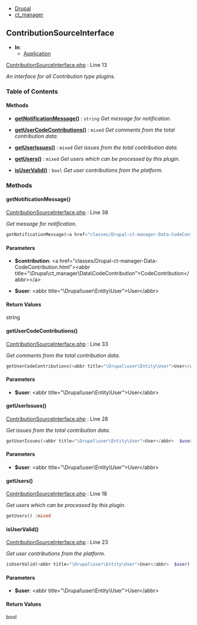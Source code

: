 

- [Drupal](../namespaces/drupal.md)
- [ct_manager](../namespaces/drupal-ct-manager.md)


### 
## ContributionSourceInterface


- **In**:
    - [Application](../packages/Application.md)
  


[ContributionSourceInterface.php](../files/web-modules-custom-ct-manager-src-contributionsourceinterface.md) : Line 13

*An interface for all Contribution type plugins.*











### Table of Contents










#### Methods

- **[getNotificationMessage()](../classes/Drupal-ct-manager-ContributionSourceInterface.md#method_getNotificationMessage)**
           : `string`
*Get message for notification.*


- **[getUserCodeContributions()](../classes/Drupal-ct-manager-ContributionSourceInterface.md#method_getUserCodeContributions)**
           : `mixed`
*Get comments from the total contribution data.*


- **[getUserIssues()](../classes/Drupal-ct-manager-ContributionSourceInterface.md#method_getUserIssues)**
           : `mixed`
*Get issues from the total contribution data.*


- **[getUsers()](../classes/Drupal-ct-manager-ContributionSourceInterface.md#method_getUsers)**
           : `mixed`
*Get users which can be processed by this plugin.*


- **[isUserValid()](../classes/Drupal-ct-manager-ContributionSourceInterface.md#method_isUserValid)**
           : `bool`
*Get user contributions from the platform.*








### Methods

#### getNotificationMessage()


[ContributionSourceInterface.php](../files/web-modules-custom-ct-manager-src-contributionsourceinterface.md) : Line 38

*Get message for notification.*

```php
getNotificationMessage(<a href="classes/Drupal-ct-manager-Data-CodeContribution.html"><abbr title="\Drupal\ct_manager\Data\CodeContribution">CodeContribution</abbr></a>  $contribution, <abbr title="\Drupal\user\Entity\User">User</abbr>  $user) :string
```





#### Parameters

- **$contribution**: &lt;a href=&quot;classes/Drupal-ct-manager-Data-CodeContribution.html&quot;&gt;&lt;abbr title=&quot;\Drupal\ct_manager\Data\CodeContribution&quot;&gt;CodeContribution&lt;/abbr&gt;&lt;/a&gt;
    
- **$user**: &lt;abbr title=&quot;\Drupal\user\Entity\User&quot;&gt;User&lt;/abbr&gt;
    







#### Return Values

string



#### getUserCodeContributions()


[ContributionSourceInterface.php](../files/web-modules-custom-ct-manager-src-contributionsourceinterface.md) : Line 33

*Get comments from the total contribution data.*

```php
getUserCodeContributions(<abbr title="\Drupal\user\Entity\User">User</abbr>  $user) :mixed
```





#### Parameters

- **$user**: &lt;abbr title=&quot;\Drupal\user\Entity\User&quot;&gt;User&lt;/abbr&gt;
    









#### getUserIssues()


[ContributionSourceInterface.php](../files/web-modules-custom-ct-manager-src-contributionsourceinterface.md) : Line 28

*Get issues from the total contribution data.*

```php
getUserIssues(<abbr title="\Drupal\user\Entity\User">User</abbr>  $user) :mixed
```





#### Parameters

- **$user**: &lt;abbr title=&quot;\Drupal\user\Entity\User&quot;&gt;User&lt;/abbr&gt;
    









#### getUsers()


[ContributionSourceInterface.php](../files/web-modules-custom-ct-manager-src-contributionsourceinterface.md) : Line 18

*Get users which can be processed by this plugin.*

```php
getUsers() :mixed
```














#### isUserValid()


[ContributionSourceInterface.php](../files/web-modules-custom-ct-manager-src-contributionsourceinterface.md) : Line 23

*Get user contributions from the platform.*

```php
isUserValid(<abbr title="\Drupal\user\Entity\User">User</abbr>  $user) :bool
```





#### Parameters

- **$user**: &lt;abbr title=&quot;\Drupal\user\Entity\User&quot;&gt;User&lt;/abbr&gt;
    







#### Return Values

bool




